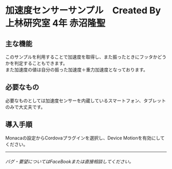 # 加速度センサーサンプル　Created By 上林研究室 4年 赤沼隆聖

## 主な機能

このサンプルを利用することで加速度を取得し、また振ったときにフッタかどうかを判定することもできます。  
また加速度の値は自分の振った加速度＋重力加速度となっております。

## 必要なもの
必要なものとしては加速度センサーを内蔵しているスマートフォン、タブレットのみで大丈夫です。


## 導入手順
Monacaの設定からCordovaプラグインを選択し、Device Motionを有効にしてください。

---

###### バグ・要望についてはFaceBookまたは直接相談してください。
